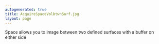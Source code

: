 ```yaml
---
autogenerated: true
title: AcquireSpaceVolbtwnSurf.jpg
layout: page
---
```


Space allows you to image between two defined surfaces with a buffer on
either side
